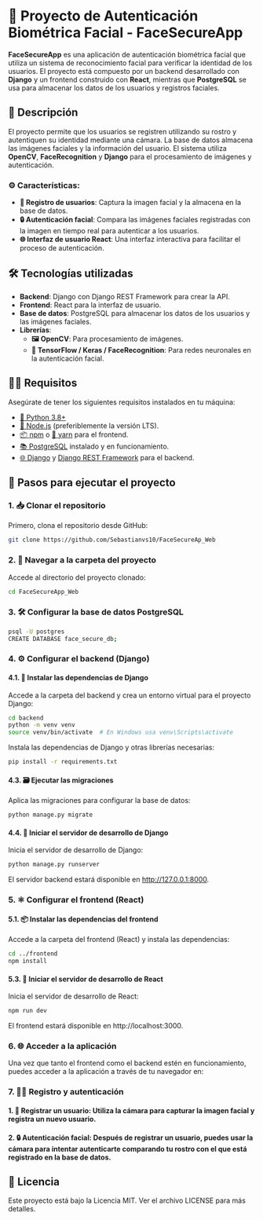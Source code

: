 # 🚀 Proyecto de Autenticación Biométrica Facial - FaceSecureApp

**FaceSecureApp** es una aplicación de autenticación biométrica facial que utiliza un sistema de reconocimiento facial para verificar la identidad de los usuarios. El proyecto está compuesto por un backend desarrollado con **Django** y un frontend construido con **React**, mientras que **PostgreSQL** se usa para almacenar los datos de los usuarios y registros faciales.

## 📝 Descripción

El proyecto permite que los usuarios se registren utilizando su rostro y autentiquen su identidad mediante una cámara. La base de datos almacena las imágenes faciales y la información del usuario. El sistema utiliza **OpenCV**, **FaceRecognition** y **Django** para el procesamiento de imágenes y autenticación.

### ⚙️ Características:
- **👤 Registro de usuarios**: Captura la imagen facial y la almacena en la base de datos.
- **🔒 Autenticación facial**: Compara las imágenes faciales registradas con la imagen en tiempo real para autenticar a los usuarios.
- **🌐 Interfaz de usuario React**: Una interfaz interactiva para facilitar el proceso de autenticación.

## 🛠️ Tecnologías utilizadas

- **Backend**: Django con Django REST Framework para crear la API.
- **Frontend**: React para la interfaz de usuario.
- **Base de datos**: PostgreSQL para almacenar los datos de los usuarios y las imágenes faciales.
- **Librerías**:
  - **🖼️ OpenCV**: Para procesamiento de imágenes.
  - **🧠 TensorFlow / Keras / FaceRecognition**: Para redes neuronales en la autenticación facial.

## 🧑‍💻 Requisitos

Asegúrate de tener los siguientes requisitos instalados en tu máquina:

- [🐍 Python 3.8+](https://www.python.org/downloads/)
- [🔧 Node.js](https://nodejs.org/) (preferiblemente la versión LTS).
- [📦 npm](https://www.npmjs.com/) o [🧶 yarn](https://yarnpkg.com/) para el frontend.
- [📚 PostgreSQL](https://www.postgresql.org/) instalado y en funcionamiento.
- [🌐 Django](https://www.djangoproject.com/) y [Django REST Framework](https://www.django-rest-framework.org/) para el backend.

## 🚀 Pasos para ejecutar el proyecto

### 1. 📥 Clonar el repositorio

Primero, clona el repositorio desde GitHub:

```bash
git clone https://github.com/Sebastianvs10/FaceSecureAp_Web
```
### 2. 📂 Navegar a la carpeta del proyecto

Accede al directorio del proyecto clonado:
```bash
cd FaceSecureApp_Web
```

### 3. 🛠️ Configurar la base de datos PostgreSQL
```bash
psql -U postgres
CREATE DATABASE face_secure_db;
```

### 4. ⚙️ Configurar el backend (Django)
#### 4.1. 🐍 Instalar las dependencias de Django
Accede a la carpeta del backend y crea un entorno virtual para el proyecto Django:
```bash
cd backend
python -m venv venv
source venv/bin/activate  # En Windows usa venv\Scripts\activate
```
Instala las dependencias de Django y otras librerías necesarias:

```bash
pip install -r requirements.txt
```
#### 4.3. 🗃️ Ejecutar las migraciones
Aplica las migraciones para configurar la base de datos:
```bash
python manage.py migrate
```
#### 4.4. 🚀 Iniciar el servidor de desarrollo de Django
Inicia el servidor de desarrollo de Django:
```bash
python manage.py runserver
```
El servidor backend estará disponible en http://127.0.0.1:8000. 

### 5. ⚛️ Configurar el frontend (React)
#### 5.1. 📦 Instalar las dependencias del frontend
Accede a la carpeta del frontend (React) y instala las dependencias:
```bash
cd ../frontend
npm install
```
#### 5.3. 🚀 Iniciar el servidor de desarrollo de React
Inicia el servidor de desarrollo de React:
```bash
npm run dev
```
El frontend estará disponible en http://localhost:3000.

### 6. 🌐 Acceder a la aplicación
Una vez que tanto el frontend como el backend estén en funcionamiento, puedes acceder a la aplicación a través de tu navegador en:  

### 7. 🧑‍💻 Registro y autenticación
#### 1. 📝 Registrar un usuario: Utiliza la cámara para capturar la imagen facial y registra un nuevo usuario.
#### 2. 🔒 Autenticación facial: Después de registrar un usuario, puedes usar la cámara para intentar autenticarte comparando tu rostro con el que está registrado en la base de datos.


## 📜 Licencia
Este proyecto está bajo la Licencia MIT. Ver el archivo LICENSE para más detalles.
